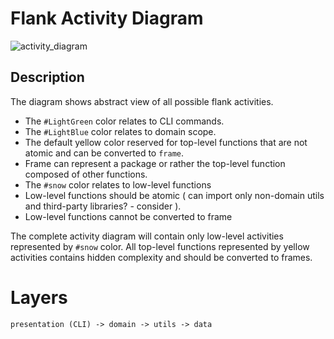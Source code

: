 # Flank Activity Diagram 

![activity_diagram](http://www.plantuml.com/plantuml/proxy?cache=no&fmt=svg&src=https://raw.githubusercontent.com/Flank/flank/1317-flank-run-refactor/docs/refactor/flank_run/flank_activity_diagram.puml)

## Description

The diagram shows abstract view of all possible flank activities.

* The `#LightGreen` color relates to CLI commands.
* The `#LightBlue` color relates to domain scope.
* The default yellow color reserved for top-level functions that are not atomic and can be converted to `frame`.
* Frame can represent a package or rather the top-level function composed of other functions.
* The `#snow` color relates to low-level functions
* Low-level functions should be atomic ( can import only non-domain utils and third-party libraries? - consider ).
* Low-level functions cannot be converted to frame

The complete activity diagram will contain only low-level activities represented by `#snow` color.
All top-level functions represented by yellow activities contains hidden complexity and should be converted to frames.  

# Layers
```
presentation (CLI) -> domain -> utils -> data
```
